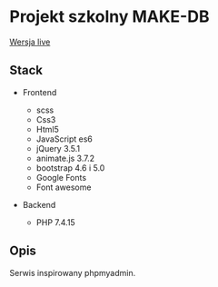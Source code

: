 # Projekt szkolny MAKE-DB
[Wersja live](http://miensny.ct8.pl)


## Stack

*	Frontend
	* scss
	* Css3
	* Html5
	* JavaScript es6
	* jQuery 3.5.1
	* animate.js 3.7.2 
	* bootstrap 4.6 i 5.0
	* Google Fonts
	* Font awesome

* Backend
	 * PHP 7.4.15


## Opis
Serwis inspirowany phpmyadmin.
